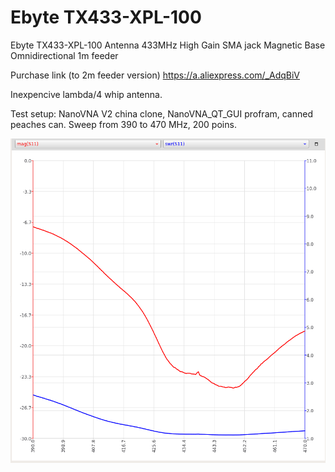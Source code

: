 # Ebyte TX433-XPL-100 

Ebyte TX433-XPL-100 Antenna 433MHz High Gain SMA jack Magnetic Base Omnidirectional 1m feeder 

Purchase link (to 2m feeder version) https://a.aliexpress.com/_AdqBiV

Inexpencive lambda/4 whip antenna.

Test setup: NanoVNA V2 china clone, NanoVNA_QT_GUI profram, canned peaches can. Sweep from 390 to 470 MHz, 200 poins.

![SWR graph](TX433-XPL-100.png)
